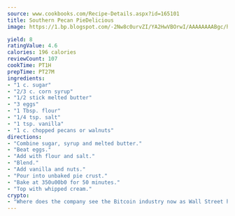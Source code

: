 ```yaml
---
source: www.cookbooks.com/Recipe-Details.aspx?id=165101
title: Southern Pecan PieDelicious  
image: https://1.bp.blogspot.com/-2Nw8c0urvZI/YA2HwVBOrwI/AAAAAAAABgc/hcoCuYbLRGghREWYfHLERS8jzKEXzVPXwCLcBGAsYHQ/s154/14.png

yield: 8
ratingValue: 4.6
calories: 196 calories
reviewCount: 107
cookTime: PT1H
prepTime: PT27M
ingredients:
- "1 c. sugar"
- "2/3 c. corn syrup"
- "1/2 stick melted butter"
- "3 eggs"
- "1 Tbsp. flour"
- "1/4 tsp. salt"
- "1 tsp. vanilla"
- "1 c. chopped pecans or walnuts"
directions:
- "Combine sugar, syrup and melted butter."
- "Beat eggs."
- "Add with flour and salt."
- "Blend."
- "Add vanilla and nuts."
- "Pour into unbaked pie crust."
- "Bake at 350u00b0 for 50 minutes."
- "Top with whipped cream."
crypto:
- "Where does the company see the Bitcoin industry now as Wall Street has begun to embrace it and what was the turning point that legitimatized Bitcoin?"
---
```

